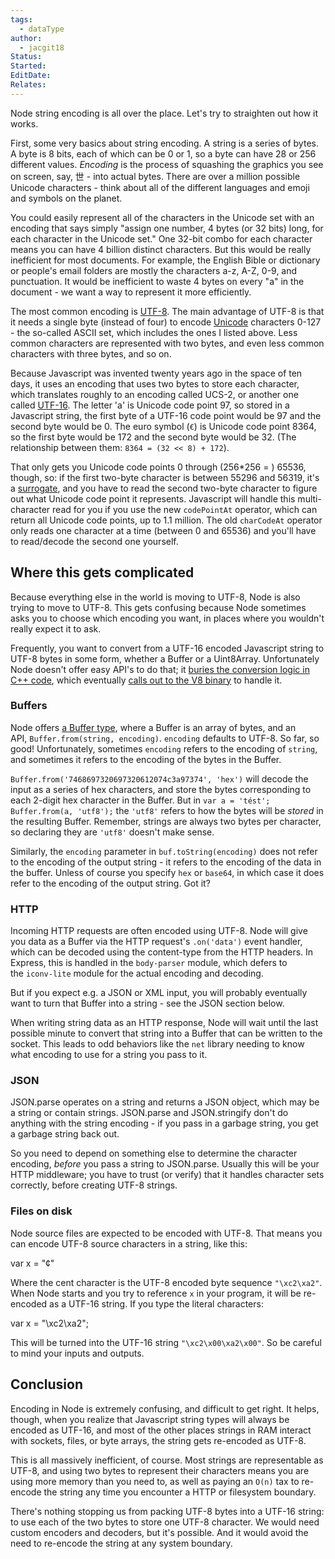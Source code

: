 ```yaml
---
tags:
  - dataType
author:
  - jacgit18
Status: 
Started: 
EditDate: 
Relates:
---
```

Node string encoding is all over the place. Let's try to straighten out how it works.

First, some very basics about string encoding. A string is a series of bytes. A byte is 8 bits, each of which can be 0 or 1, so a byte can have 28 or 256 different values. _Encoding_ is the process of squashing the graphics you see on screen, say, 世 - into actual bytes. There are over a million possible Unicode characters - think about all of the different languages and emoji and symbols on the planet.

You could easily represent all of the characters in the Unicode set with an encoding that says simply "assign one number, 4 bytes (or 32 bits) long, for each character in the Unicode set." One 32-bit combo for each character means you can have 4 billion distinct characters. But this would be really inefficient for most documents. For example, the English Bible or dictionary or people's email folders are mostly the characters a-z, A-Z, 0-9, and punctuation. It would be inefficient to waste 4 bytes on every "a" in the document - we want a way to represent it more efficiently.

The most common encoding is [UTF-8](https://en.wikipedia.org/wiki/UTF-8). The main advantage of UTF-8 is that it needs a single byte (instead of four) to encode [Unicode](https://en.wikipedia.org/wiki/Unicode) characters 0-127 - the so-called ASCII set, which includes the ones I listed above. Less common characters are represented with two bytes, and even less common characters with three bytes, and so on.

Because Javascript was invented twenty years ago in the space of ten days, it uses an encoding that uses two bytes to store each character, which translates roughly to an encoding called UCS-2, or another one called [UTF-16](https://en.wikipedia.org/wiki/UTF-16). The letter 'a' is Unicode code point 97, so stored in a Javascript string, the first byte of a UTF-16 code point would be 97 and the second byte would be 0. The euro symbol (`€`) is Unicode code point 8364, so the first byte would be 172 and the second byte would be 32. (The relationship between them: `8364 = (32 << 8) + 172`).

That only gets you Unicode code points 0 through (256*256 = ) 65536, though, so: if the first two-byte character is between 55296 and 56319, it's a [surrogate](https://en.wikipedia.org/wiki/UTF-16#U.2B010000_to_U.2B10FFFF), and you have to read the second two-byte character to figure out what Unicode code point it represents. Javascript will handle this multi-character read for you if you use the new `codePointAt` operator, which can return all Unicode code points, up to 1.1 million. The old `charCodeAt` operator only reads one character at a time (between 0 and 65536) and you'll have to read/decode the second one yourself.

## Where this gets complicated

Because everything else in the world is moving to UTF-8, Node is also trying to move to UTF-8. This gets confusing because Node sometimes asks you to choose which encoding you want, in places where you wouldn't really expect it to ask.

Frequently, you want to convert from a UTF-16 encoded Javascript string to UTF-8 bytes in some form, whether a Buffer or a Uint8Array. Unfortunately Node doesn't offer easy API's to do that; it [buries the conversion logic in C++ code](https://github.com/nodejs/node/blob/master/src/string_bytes.cc#L344), which eventually [calls out to the V8 binary](https://v8.paulfryzel.com/docs/master/classv8_1_1_string.html#aa2529bf836fe251638ebc0a014c1a19c) to handle it.

### Buffers

Node offers [a Buffer type](https://nodejs.org/api/buffer.html), where a Buffer is an array of bytes, and an API, `Buffer.from(string, encoding)`. `encoding` defaults to UTF-8. So far, so good! Unfortunately, sometimes `encoding` refers to the encoding of `string`, and sometimes it refers to the encoding of the bytes in the Buffer.

`Buffer.from('7468697320697320612074c3a97374', 'hex')` will decode the input as a series of hex characters, and store the bytes corresponding to each 2-digit hex character in the Buffer. But in `var a = 'tést'; Buffer.from(a, 'utf8');` the `'utf8'` refers to how the bytes will be _stored_ in the resulting Buffer. Remember, strings are always two bytes per character, so declaring they are `'utf8'` doesn't make sense.

Similarly, the `encoding` parameter in `buf.toString(encoding)` does not refer to the encoding of the output string - it refers to the encoding of the data in the buffer. Unless of course you specify `hex` or `base64`, in which case it does refer to the encoding of the output string. Got it?

### HTTP

Incoming HTTP requests are often encoded using UTF-8. Node will give you data as a Buffer via the HTTP request's `.on('data')` event handler, which can be decoded using the content-type from the HTTP headers. In Express, this is handled in the `body-parser` module, which defers to the `iconv-lite` module for the actual encoding and decoding.

But if you expect e.g. a JSON or XML input, you will probably eventually want to turn that Buffer into a string - see the JSON section below.

When writing string data as an HTTP response, Node will wait until the last possible minute to convert that string into a Buffer that can be written to the socket. This leads to odd behaviors like the `net` library needing to know what encoding to use for a string you pass to it.

### JSON

JSON.parse operates on a string and returns a JSON object, which may be a string or contain strings. JSON.parse and JSON.stringify don't do anything with the string encoding - if you pass in a garbage string, you get a garbage string back out.

So you need to depend on something else to determine the character encoding, _before_ you pass a string to JSON.parse. Usually this will be your HTTP middleware; you have to trust (or verify) that it handles character sets correctly, before creating UTF-8 strings.

### Files on disk

Node source files are expected to be encoded with UTF-8. That means you can encode UTF-8 source characters in a string, like this:

var x = "¢"

Where the cent character is the UTF-8 encoded byte sequence `"\xc2\xa2"`. When Node starts and you try to reference `x` in your program, it will be re-encoded as a UTF-16 string. If you type the literal characters:

var x = "\xc2\xa2";

This will be turned into the UTF-16 string `"\xc2\x00\xa2\x00"`. So be careful to mind your inputs and outputs.

## Conclusion

Encoding in Node is extremely confusing, and difficult to get right. It helps, though, when you realize that Javascript string types will always be encoded as UTF-16, and most of the other places strings in RAM interact with sockets, files, or byte arrays, the string gets re-encoded as UTF-8.

This is all massively inefficient, of course. Most strings are representable as UTF-8, and using two bytes to represent their characters means you are using more memory than you need to, as well as paying an `O(n)` tax to re-encode the string any time you encounter a HTTP or filesystem boundary.

There's nothing stopping us from packing UTF-8 bytes into a UTF-16 string: to use each of the two bytes to store one UTF-8 character. We would need custom encoders and decoders, but it's possible. And it would avoid the need to re-encode the string at any system boundary.